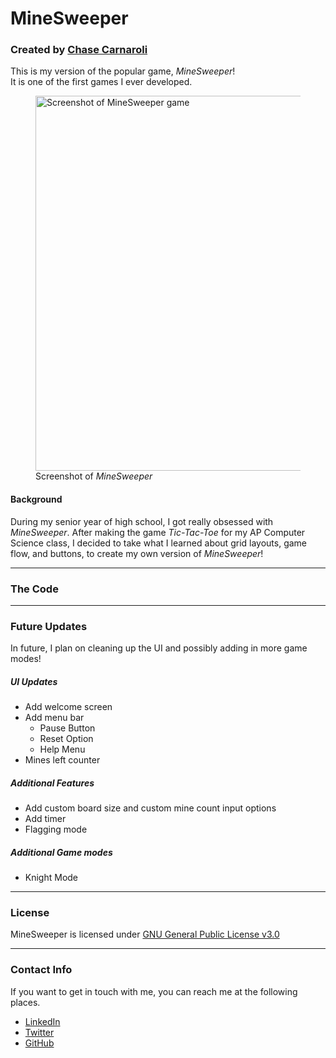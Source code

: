 # MineSweeper

### Created by <html><a href="https://github.com/ChaseC99/MineSweeper#contact-info">Chase Carnaroli</a></html>
This is my version of the popular game, *MineSweeper*!  
It is one of the first games I ever developed.

<html>
  <figure>
    <img src="http://i.imgur.com/d1XCurJ.png" alt="Screenshot of MineSweeper game" width="600">
    <figcaption> Screenshot of <i>MineSweeper</i> </figcaption>
  </figure>
</html>

#### Background
During my senior year of high school, I got really obsessed with *MineSweeper*.
After making the game *Tic-Tac-Toe* for my AP Computer Science class, I decided to take what I learned about grid layouts, game flow, and buttons, to create my own version of *MineSweeper*!

---
### The Code

---
### Future Updates
In future, I plan on cleaning up the UI and possibly adding in more game modes!

##### UI Updates
- Add welcome screen
- Add menu bar
  - Pause Button
  - Reset Option
  - Help Menu
- Mines left counter

##### Additional Features
- Add custom board size and custom mine count input options
- Add timer
- Flagging mode

##### Additional Game modes
- Knight Mode

---
### License
MineSweeper is licensed under [GNU General Public License v3.0](https://www.gnu.org/licenses/gpl-3.0.en.html "License Information")

---
### Contact Info
If you want to get in touch with me, you can reach me at the following places.

- [LinkedIn](https://www.linkedin.com/in/chase-carnaroli-5ba365141 "Link to Chase's LinkedIn")
- [Twitter](https://twitter.com/ChaseCarnaroli "Link to Chase's Twitter")
- [GitHub](https://github.com/ChaseC99 "Link to Chase's GitHub")
